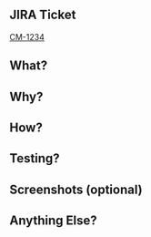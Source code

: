 <!-- See https://www.pullrequest.com/blog/writing-a-great-pull-request-description/ for more info -->
<!-- Remove any sections that are not needed before submitting the PR -->

## JIRA Ticket
<!-- Replace the ticket number here. Make sure to update both the name and the link -->
[CM-1234](https://commutatus.atlassian.net/browse/CM-1234)


## What?
<!-- Explain the changes you’ve made. It doesn’t need to be fancy
and you don’t have to get too technical, yet. Just explicit prose
on your net change will typically suffice. -->



## Why?
<!-- Explain both the engineering goal and also some business
objective that is satisfied or moved along -->



## How?
<!-- Use this section to draw attention to the significant design decisions
you made -->



## Testing?
<!-- Let the reviewer know how you tested the changes. Showing the
results of tests you’ve run is also very helpful. Let the reviewer
also know if some conditions or edge cases were not tested -->



## Screenshots (optional)
<!-- A simple screenshot of the before and after, or of the current state
vs. your local development view -->



## Anything Else?
<!-- You may want to delve into possible architecture changes or
technical debt here. Call out challenges, optimizations, etc. -->

